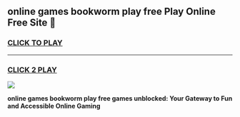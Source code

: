 
## online games bookworm play free Play Online Free Site 👋
<h3>
<a href="https://download.freeplayer.one?title=online_games_bookworm_play_free&ref=21F">CLICK TO PLAY</a></h3>
<hr>

<h3>
<a href="https://download.freeplayer.one?title=online_games_bookworm_play_free&ref=21F">CLICK 2 PLAY</a>
  
</h3>

<a href="https://download.freeplayer.one?title=online_games_bookworm_play_free&ref=21F"><img src="https://cdnb.artstation.com/p/assets/images/images/032/539/853/original/anto-thomas-button-gif.gif"></a>


**online games bookworm play free games unblocked: Your Gateway to Fun and Accessible Online Gaming**
